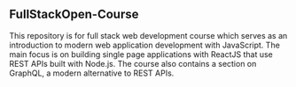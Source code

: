 ## FullStackOpen-Course

This repository is for full stack web development course which  serves as an introduction to modern web application development with JavaScript. 
The main focus is on building single page applications with ReactJS that use REST APIs built with Node.js. The course also contains a section on GraphQL, a modern alternative to REST APIs.
